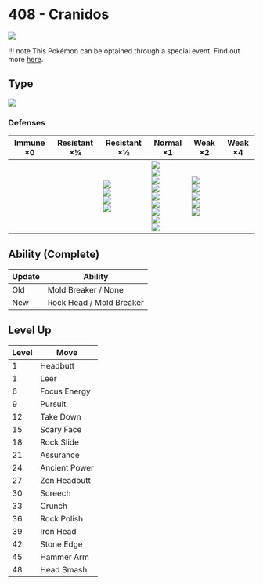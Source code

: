 # 408 - Cranidos
![][408]

!!! note
    This Pokémon can be optained through a special event. Find out more [here](../../special_events/#fossil-pokemon).

## Type

![][rock]

### Defenses

Immune ×0 | Resistant ×¼ | Resistant ×½                                                  | Normal ×1                                                                                                                              | Weak ×2                                                                        | Weak ×4 | 
---       | ---          | ---                                                           | ---                                                                                                                                    | ---                                                                            | ---     | 
          |              | ![][normal]<br> ![][flying]<br> ![][poison]<br> ![][fire]<br> | ![][rock]<br> ![][bug]<br> ![][ghost]<br> ![][electric]<br> ![][psychic]<br> ![][ice]<br> ![][dragon]<br> ![][dark]<br> ![][fairy]<br> | ![][fighting]<br> ![][ground]<br> ![][steel]<br> ![][water]<br> ![][grass]<br> |         | 

## Ability (Complete)

Update | Ability                  | 
---    | ---                      | 
Old    | Mold Breaker / None      | 
New    | Rock Head / Mold Breaker | 

## Level Up

Level | Move          | 
---   | ---           | 
1     | Headbutt      | 
1     | Leer          | 
6     | Focus Energy  | 
9     | Pursuit       | 
12    | Take Down     | 
15    | Scary Face    | 
18    | Rock Slide    | 
21    | Assurance     | 
24    | Ancient Power | 
27    | Zen Headbutt  | 
30    | Screech       | 
33    | Crunch        | 
36    | Rock Polish   | 
39    | Iron Head     | 
42    | Stone Edge    | 
45    | Hammer Arm    | 
48    | Head Smash    | 

[408]: ../img/pokemon/408.png
[normal]: ../img/types/normal.png
[fire]: ../img/types/fire.png
[fighting]: ../img/types/fighting.png
[water]: ../img/types/water.png
[flying]: ../img/types/flying.png
[grass]: ../img/types/grass.png
[poison]: ../img/types/poison.png
[electric]: ../img/types/electric.png
[ground]: ../img/types/ground.png
[psychic]: ../img/types/psychic.png
[rock]: ../img/types/rock.png
[ice]: ../img/types/ice.png
[bug]: ../img/types/bug.png
[dragon]: ../img/types/dragon.png
[ghost]: ../img/types/ghost.png
[dark]: ../img/types/dark.png
[steel]: ../img/types/steel.png
[fairy]: ../img/types/fairy.png
